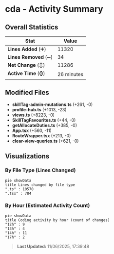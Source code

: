 # cda - Activity Summary 

## Overall Statistics

| Stat                   | Value                                                             |
| ---------------------- | ----------------------------------------------------------------- |
| **Lines Added** (➕)   | 11320                                          |
| **Lines Removed** (➖) | 34                                        |
| **Net Change** (↕)    | 11286                |
| **Active Time** (⌚)   | 26 minutes |


## Modified Files
- **skillTag-admin-mutations.ts** (+261, -0)
- **profile-hub.ts** (+1013, -23)
- **views.ts** (+8223, -0)
- **SkillTagFavourites.ts** (+44, -0)
- **getAllocateDuties.ts** (+385, -0)
- **App.tsx** (+560, -11)
- **RouteWrapper.tsx** (+213, -0)
- **clear-view-queries.ts** (+621, -0)

## Visualizations

### By File Type (Lines Changed)

```mermaid
pie showData
title Lines changed by file type
".ts" : 10570
".tsx" : 784
```

### By Hour (Estimated Activity Count)

```mermaid
pie showData
title Coding activity by hour (count of changes)
"12h" : 9
"13h" : 4
"14h" : 11
"17h" : 2
```


> **Last Updated:** 11/06/2025, 17:39:48